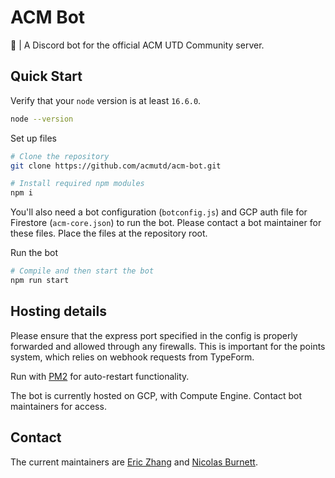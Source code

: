 # ACM Bot
🤖 | A Discord bot for the official ACM UTD Community server.

## Quick Start
Verify that your `node` version is at least `16.6.0`. 
```bash
node --version
```

Set up files
```bash
# Clone the repository
git clone https://github.com/acmutd/acm-bot.git

# Install required npm modules
npm i
```

You'll also need a bot configuration (`botconfig.js`) and GCP auth file for Firestore (`acm-core.json`) to run the 
bot. Please contact a bot maintainer for these files. Place the files at the repository root.  

Run the bot
```bash
# Compile and then start the bot
npm run start
```

## Hosting details
Please ensure that the express port specified in the config is properly forwarded and allowed through any firewalls.
This is important for the points system, which relies on webhook requests from TypeForm.  

Run with [PM2](https://pm2.keymetrics.io) for auto-restart functionality.  

The bot is currently hosted on GCP, with Compute Engine. Contact bot maintainers for access.  

## Contact
The current maintainers are [Eric Zhang](https://github.com/ez314) and [Nicolas Burnett](https://github.com/NickBurnett). 
